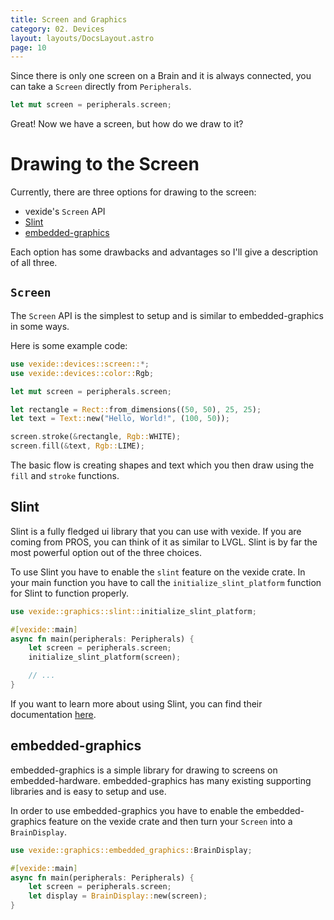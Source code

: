 ```yaml
---
title: Screen and Graphics
category: 02. Devices
layout: layouts/DocsLayout.astro
page: 10
---
```


Since there is only one screen on a Brain and it is always connected, you can take a `Screen` directly from `Peripherals`.
```rust
let mut screen = peripherals.screen;
```
Great! Now we have a screen, but how do we draw to it?

# Drawing to the Screen

Currently, there are three options for drawing to the screen:
- vexide's `Screen` API
- [Slint](https://crates.io/crates/slint)
- [embedded-graphics](https://crates.io/crates/embedded-graphics)

Each option has some drawbacks and advantages so I'll give a description of all three.

## `Screen`

The `Screen` API is the simplest to setup and is similar to embedded-graphics in some ways.

Here is some example code:
```rust
use vexide::devices::screen::*;
use vexide::devices::color::Rgb;

let mut screen = peripherals.screen;

let rectangle = Rect::from_dimensions((50, 50), 25, 25);
let text = Text::new("Hello, World!", (100, 50));

screen.stroke(&rectangle, Rgb::WHITE);
screen.fill(&text, Rgb::LIME);
```

The basic flow is creating shapes and text which you then draw using the `fill` and `stroke` functions.

## Slint

Slint is a fully fledged ui library that you can use with vexide. If you are coming from PROS, you can think of it as similar to LVGL.
Slint is by far the most powerful option out of the three choices. 

To use Slint you have to enable the `slint` feature on the vexide crate. In your main function you have to call the `initialize_slint_platform` function for Slint to function properly.
```rust
use vexide::graphics::slint::initialize_slint_platform;

#[vexide::main]
async fn main(peripherals: Peripherals) {
    let screen = peripherals.screen;
    initialize_slint_platform(screen);

    // ...
}
```

If you want to learn more about using Slint, you can find their documentation [here](https://releases.slint.dev/).

## embedded-graphics

embedded-graphics is a simple library for drawing to screens on embedded-hardware. embedded-graphics has many existing supporting libraries and is easy to setup and use.

In order to use embedded-graphics you have to enable the embedded-graphics feature on the vexide crate and then turn your `Screen` into a `BrainDisplay`.

```rust
use vexide::graphics::embedded_graphics::BrainDisplay;

#[vexide::main]
async fn main(peripherals: Peripherals) {
    let screen = peripherals.screen;
    let display = BrainDisplay::new(screen);
}
```
